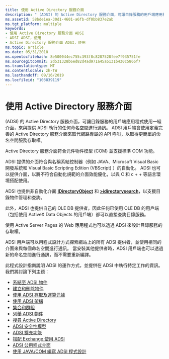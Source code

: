 ```yaml
---
title: 使用 Active Directory 服務介面
description: " (ADSI) 的 Active Directory 服務介面，可讓目錄服務的用戶端應用程式使用一組介面，來與提供 ADSI 執行的任何命名空間進行通訊。"
ms.assetid: 58bde1ea-30d1-4601-a6fb-df0bb837e2ab
ms.tgt_platform: multiple
keywords:
- 使用 Active Directory 服務介面 ADSI
- ADSI ADSI，使用
- Active Directory 服務介面 ADSI，使用
ms.topic: article
ms.date: 05/31/2018
ms.openlocfilehash: 8e500044ec755c393f8c8287528fee7f935751fe
ms.sourcegitcommit: 2d531328b6ed82d4ad971a45a5131b430c5866f7
ms.translationtype: MT
ms.contentlocale: zh-TW
ms.lasthandoff: 09/16/2019
ms.locfileid: "103839119"
---
```

# <a name="using-active-directory-service-interfaces"></a>使用 Active Directory 服務介面

 (ADSI) 的 Active Directory 服務介面，可讓目錄服務的用戶端應用程式使用一組介面，來與提供 ADSI 執行的任何命名空間進行通訊。 ADSI 用戶端會使用定義完善的 Active Directory 服務介面來取代網路專屬的 API 呼叫，以取得更簡單的命名空間服務存取權。

Active Directory 服務介面符合元件物件模型 (COM) 並支援標準 COM 功能。

ADSI 提供的介面符合與名稱系結控制器（例如 JAVA、Microsoft Visual Basic 開發系統和 Visual Basic Scripting Edition (VBScript) ）的自動化。 ADSI 也可以提供介面，以將不符合自動化規範的介面效能優化，以與 C 和 c + + 等語言環境搭配使用。

ADSI 也提供非自動化介面 [**IDirectoryObject**](/windows/desktop/api/Iads/nn-iads-idirectoryobject) 和 [**>idirectorysearch**](/windows/desktop/api/Iads/nn-iads-idirectorysearch)，以支援目錄物件管理和查詢。

此外，ADSI 也提供自己的 OLE DB 提供者，因此任何已使用 OLE DB 的用戶端（包括使用 ActiveX Data Objects 的用戶端）都可以直接查詢目錄服務。

使用 Active Server Pages 的 Web 應用程式也可以透過 ADSI 來設計目錄服務的存取權。

ADSI 用戶端可以用程式設計方式探索網站上的所有 ADSI 提供者，並使用相同的介面來與每個命名空間進行通訊。 當安裝其他提供者時，ADSI 用戶端也可以透過新的命名空間進行通訊，而不需要重新編譯。

此程式設計指南說明 ADSI 的運作方式，並提供在 ADSI 中執行特定工作的資訊。 我們將討論下列主題：

-   [系結至 ADSI 物件](binding-to-an-adsi-object.md)
-   [建立和刪除物件](creating-and-deleting-objects.md)
-   [使用 ADSI 存取及運算元據](accessing-and-manipulating-data-with-adsi.md)
-   [使用 ADSI 架構](using-the-adsi-schema.md)
-   [集合和群組](collections-and-groups.md)
-   [列舉 ADSI 物件](enumerating-adsi-objects.md)
-   [搜尋 Active Directory](searching-active-directory.md)
-   [ADSI 安全性模型](adsi-security-model.md)
-   [ADSI 擴充功能](adsi-extensions.md)
-   [搭配 Exchange 使用 ADSI](using-adsi-with-exchange.md)
-   [ADSI 公用程式介面](adsi-utility-interfaces.md)
-   [使用 JAVA/COM 編寫 ADSI 程式設計](programming-adsi-with-javacom.md)

 

 




